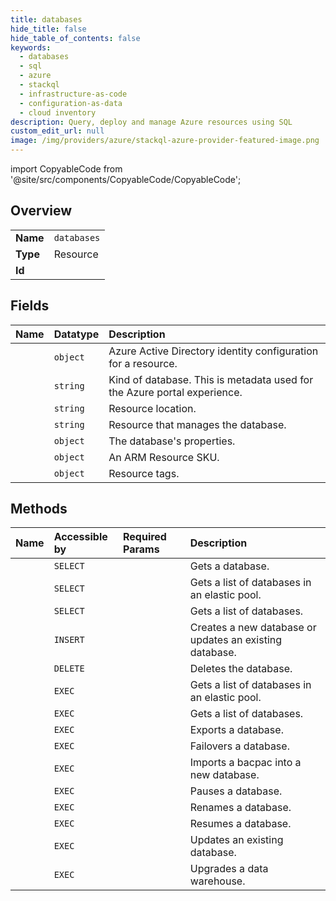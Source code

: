 ```yaml
---
title: databases
hide_title: false
hide_table_of_contents: false
keywords:
  - databases
  - sql
  - azure    
  - stackql
  - infrastructure-as-code
  - configuration-as-data
  - cloud inventory
description: Query, deploy and manage Azure resources using SQL
custom_edit_url: null
image: /img/providers/azure/stackql-azure-provider-featured-image.png
---
```


import CopyableCode from '@site/src/components/CopyableCode/CopyableCode';




## Overview
<table><tbody>
<tr><td><b>Name</b></td><td><code>databases</code></td></tr>
<tr><td><b>Type</b></td><td>Resource</td></tr>
<tr><td><b>Id</b></td><td><CopyableCode code="azure.sql.databases" /></td></tr>
</tbody></table>

## Fields
| Name | Datatype | Description |
|:-----|:---------|:------------|
| <CopyableCode code="identity" /> | `object` | Azure Active Directory identity configuration for a resource. |
| <CopyableCode code="kind" /> | `string` | Kind of database. This is metadata used for the Azure portal experience. |
| <CopyableCode code="location" /> | `string` | Resource location. |
| <CopyableCode code="managedBy" /> | `string` | Resource that manages the database. |
| <CopyableCode code="properties" /> | `object` | The database's properties. |
| <CopyableCode code="sku" /> | `object` | An ARM Resource SKU. |
| <CopyableCode code="tags" /> | `object` | Resource tags. |
## Methods
| Name | Accessible by | Required Params | Description |
|:-----|:--------------|:----------------|:------------|
| <CopyableCode code="get" /> | `SELECT` | <CopyableCode code="databaseName, resourceGroupName, serverName, subscriptionId" /> | Gets a database. |
| <CopyableCode code="list_by_elastic_pool" /> | `SELECT` | <CopyableCode code="elasticPoolName, resourceGroupName, serverName, subscriptionId" /> | Gets a list of databases in an elastic pool. |
| <CopyableCode code="list_by_server" /> | `SELECT` | <CopyableCode code="resourceGroupName, serverName, subscriptionId" /> | Gets a list of databases. |
| <CopyableCode code="create_or_update" /> | `INSERT` | <CopyableCode code="databaseName, resourceGroupName, serverName, subscriptionId, data__location" /> | Creates a new database or updates an existing database. |
| <CopyableCode code="delete" /> | `DELETE` | <CopyableCode code="databaseName, resourceGroupName, serverName, subscriptionId" /> | Deletes the database. |
| <CopyableCode code="_list_by_elastic_pool" /> | `EXEC` | <CopyableCode code="elasticPoolName, resourceGroupName, serverName, subscriptionId" /> | Gets a list of databases in an elastic pool. |
| <CopyableCode code="_list_by_server" /> | `EXEC` | <CopyableCode code="resourceGroupName, serverName, subscriptionId" /> | Gets a list of databases. |
| <CopyableCode code="export" /> | `EXEC` | <CopyableCode code="databaseName, resourceGroupName, serverName, subscriptionId, data__administratorLogin, data__administratorLoginPassword, data__storageKey, data__storageKeyType, data__storageUri" /> | Exports a database. |
| <CopyableCode code="failover" /> | `EXEC` | <CopyableCode code="databaseName, resourceGroupName, serverName, subscriptionId" /> | Failovers a database. |
| <CopyableCode code="import" /> | `EXEC` | <CopyableCode code="databaseName, resourceGroupName, serverName, subscriptionId, data__administratorLogin, data__administratorLoginPassword, data__storageKey, data__storageKeyType, data__storageUri" /> | Imports a bacpac into a new database. |
| <CopyableCode code="pause" /> | `EXEC` | <CopyableCode code="databaseName, resourceGroupName, serverName, subscriptionId" /> | Pauses a database. |
| <CopyableCode code="rename" /> | `EXEC` | <CopyableCode code="databaseName, resourceGroupName, serverName, subscriptionId, data__id" /> | Renames a database. |
| <CopyableCode code="resume" /> | `EXEC` | <CopyableCode code="databaseName, resourceGroupName, serverName, subscriptionId" /> | Resumes a database. |
| <CopyableCode code="update" /> | `EXEC` | <CopyableCode code="databaseName, resourceGroupName, serverName, subscriptionId" /> | Updates an existing database. |
| <CopyableCode code="upgrade_data_warehouse" /> | `EXEC` | <CopyableCode code="databaseName, resourceGroupName, serverName, subscriptionId" /> | Upgrades a data warehouse. |
